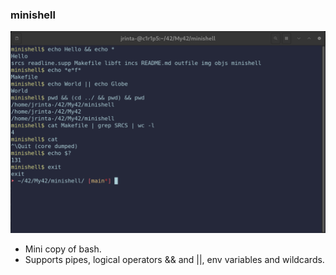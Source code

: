 ### minishell
<img src="./img/minishell.png" width="600" alt="minishell example" />

- Mini copy of bash.
- Supports pipes, logical operators && and ||, env variables and wildcards.
